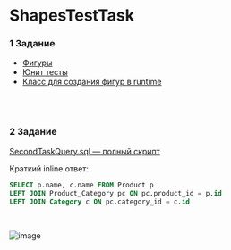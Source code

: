 # ShapesTestTask

### 1 Задание

- [Фигуры](src/Shapes/Shapes)
- [Юнит тесты](tests/Shapes.UnitTests)
- [Класс для создания фигур в runtime](src/Shapes/ShapeCreator.cs)

<br>
<br>

### 2 Задание
[SecondTaskQuery.sql — полный скрипт](SecondTaskQuery.sql)

Краткий inline ответ:
```sql
SELECT p.name, c.name FROM Product p 
LEFT JOIN Product_Category pc ON pc.product_id = p.id 
LEFT JOIN Category c ON pc.category_id = c.id 
```

<br>

![image](https://user-images.githubusercontent.com/86796337/229042619-9ba70803-a26b-4fdb-9319-99ca7cc36ce3.png)
